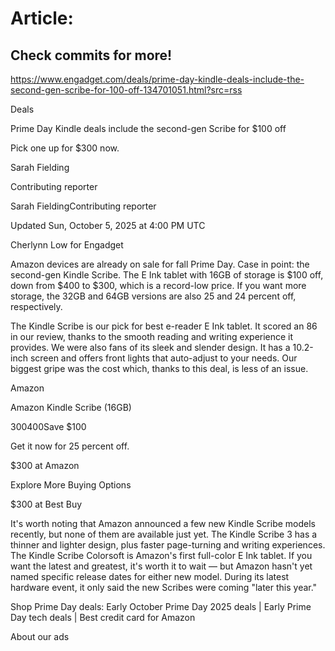 # Article:

## Check commits for more!
https://www.engadget.com/deals/prime-day-kindle-deals-include-the-second-gen-scribe-for-100-off-134701051.html?src=rss

Deals

Prime Day Kindle deals include the second-gen Scribe for $100 off

Pick one up for $300 now.

Sarah Fielding

Contributing reporter

Sarah FieldingContributing reporter

Updated Sun, October 5, 2025 at 4:00 PM UTC

Cherlynn Low for Engadget

Amazon devices are already on sale for fall Prime Day. Case in point: the second-gen Kindle Scribe. The E Ink tablet with 16GB of storage is $100 off, down from $400 to $300, which is a record-low price. If you want more storage, the 32GB and 64GB versions are also 25 and 24 percent off, respectively.

The Kindle Scribe is our pick for best e-reader E Ink tablet. It scored an 86 in our review, thanks to the smooth reading and writing experience it provides. We were also fans of its sleek and slender design. It has a 10.2-inch screen and offers front lights that auto-adjust to your needs. Our biggest gripe was the cost which, thanks to this deal, is less of an issue.

Amazon

Amazon Kindle Scribe (16GB)

$300$400Save $100

Get it now for 25 percent off.

$300 at Amazon

Explore More Buying Options

$300 at Best Buy

It's worth noting that Amazon announced a few new Kindle Scribe models recently, but none of them are available just yet. The Kindle Scribe 3 has a thinner and lighter design, plus faster page-turning and writing experiences. The Kindle Scribe Colorsoft is Amazon's first full-color E Ink tablet. If you want the latest and greatest, it's worth it to wait — but Amazon hasn't yet named specific release dates for either new model. During its latest hardware event, it only said the new Scribes were coming "later this year."

Shop Prime Day deals: Early October Prime Day 2025 deals | Early Prime Day tech deals | Best credit card for Amazon

About our ads